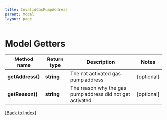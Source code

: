 ```yaml
---
title: InvalidGasPumpAddress
parent: Model
layout: page
---
```


# Model Getters

Method name | Return type | Description | Notes
------------ | ------------- | ------------- | -------------
**getAddress()** | **string** | The not activated gas pump address | [optional]
**getReason()** | **string** | The reason why the gas pump address did not get activated | [optional]

[[Back to Index]](../index.md)
